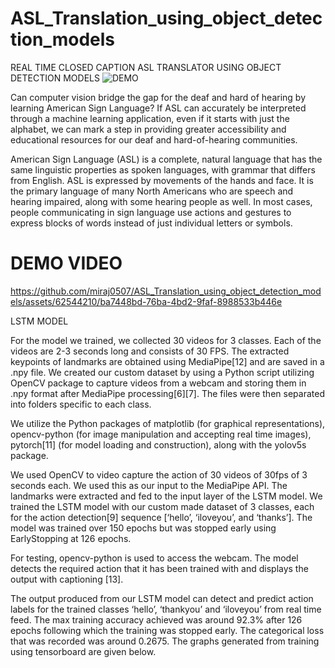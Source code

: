 # ASL_Translation_using_object_detection_models
REAL TIME CLOSED CAPTION ASL TRANSLATOR USING   OBJECT DETECTION MODELS
![DEMO](https://github.com/miraj0507/ASL_Translation_using_object_detection_models/assets/62544210/a1d97f9e-8dda-4734-be5e-9c95ed394006)


Can computer vision bridge the gap for the deaf and hard of hearing by learning American Sign Language? If ASL can accurately be interpreted through a machine learning application, even if it starts with just the alphabet, we can mark a step in providing greater accessibility and educational resources for our deaf and hard-of-hearing communities.

American Sign Language (ASL) is a complete, natural language that has the same linguistic properties as spoken languages, with grammar that differs from English. ASL is expressed by movements of the hands and face. It is the primary language of many North Americans who are speech and hearing impaired, along with some hearing people as well. In most cases, people communicating in sign language use actions and gestures to express blocks of words instead of just individual letters or symbols. 

# DEMO VIDEO

https://github.com/miraj0507/ASL_Translation_using_object_detection_models/assets/62544210/ba7448bd-76ba-4bd2-9faf-8988533b446e



LSTM MODEL
 
For the model we trained, we collected 30 videos for 3 classes. Each of the videos are 2-3 seconds long and consists of 30 FPS. The extracted keypoints of landmarks are obtained using MediaPipe[12] and are saved in a .npy file. We created our custom dataset by using a Python script utilizing OpenCV package to capture videos from a webcam and storing them in .npy format after MediaPipe processing[6][7]. The files were then separated into folders specific to each class.

We utilize the Python packages of matplotlib (for graphical representations), opencv-python (for image manipulation and accepting real time images), pytorch[11] (for model loading and construction), along with the yolov5s package.

We used OpenCV to video capture the action of 30 videos of 30fps of 3 seconds each. We used this as our input to the MediaPipe API. The landmarks were extracted and fed to the input layer of the LSTM model. We trained the LSTM model with our custom made dataset of 3 classes, each for the action detection[9] sequence [‘hello’, ‘iloveyou’, and ‘thanks’]. The model was trained over 150 epochs but was stopped early using EarlyStopping at 126 epochs. 

For testing, opencv-python is used to access the webcam. The model detects the required action that it has been trained with and displays the output with captioning [13].

The output produced from our LSTM model can detect and predict action labels for the trained classes ‘hello’, ‘thankyou’ and ‘iloveyou’ from real time feed.
The max training accuracy achieved was around 92.3% after 126 epochs following which the training was stopped early. The categorical loss that was recorded was around 0.2675. The graphs generated from training using tensorboard are given below. 


